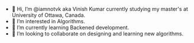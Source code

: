 - 👋 Hi, I’m @iamnotvk aka Vinish Kumar currently studying my master's at University of Ottawa, Canada.
- 👀 I’m interested in Algorithms. 
- 🌱 I’m currently learning Backened development.
- 💞️ I’m looking to collaborate on designing and learning new algorithms.

<!---
iamnotvk/iamnotvk is a ✨ special ✨ repository because its `README.md` (this file) appears on your GitHub profile.
You can click the Preview link to take a look at your changes.
--->
